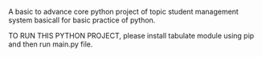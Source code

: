 A basic to advance core python project of topic student management system basicall for basic practice of python.

TO RUN THIS PYTHON PROJECT, please install tabulate module using pip and then run main.py file.
